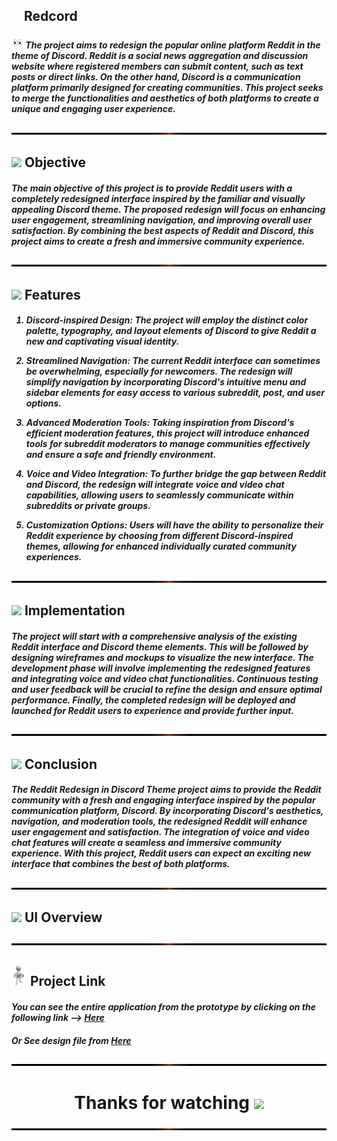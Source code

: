 <h2 align="left"><img src="https://github.com/urfavcrow23/Redcord/blob/main/Redcord/5542-discord-clyde-gif.gif?raw=true" width="20"><b>Redcord</b></h2>
<h4 align="left"><img src="https://github.com/urfavcrow23/QuizApp/blob/main/Images/eyes_1f440.gif?raw=true" width="19"
  
  <i> The project aims to redesign the popular online platform Reddit in the theme of Discord. Reddit is a social news aggregation and discussion website where registered members can submit content, such as text posts or direct links. On the other hand, Discord is a communication platform primarily designed for creating communities. This project seeks to merge the functionalities and aesthetics of both platforms to create a unique and engaging user experience.
 </i></h4>
<!-- <h1 align="center"><img src="https://github.com/urfavcrow23/QuizApp/blob/main/Images/Phone-screens-%5Bremix%5D.gif?raw=true" style="width:50%;"></h1> -->

<img src="https://github.com/urfavcrow23/Redcord/blob/main/Redcord/tr669qcLKR.gif?raw=true" height=3px width=100% >


<h2 align="left"> <img src="https://github.com/urfavcrow23/QuizApp/blob/main/Images/1_cGaTxrPGlA29Z9QcaRg-xA.gif?raw=true" width="30">  Objective </h2>
<h4 align="left">  <i> 
  The main objective of this project is to provide Reddit users with a completely redesigned interface inspired by the familiar and visually appealing Discord theme. The proposed redesign will focus on enhancing user engagement, streamlining navigation, and improving overall user satisfaction. By combining the best aspects of Reddit and Discord, this project aims to create a fresh and immersive community experience.
 </i> </h4>

<img src="https://github.com/urfavcrow23/Redcord/blob/main/Redcord/tr669qcLKR.gif?raw=true" height=3px width=100% >
 
<h2 align="left"> <img src="https://github.com/urfavcrow23/QuizApp/blob/main/Images/1_cGaTxrPGlA29Z9QcaRg-xA.gif?raw=true" width="30">  Features </h2>
<h4 align="left">  <i> 
  
1. Discord-inspired Design: The project will employ the distinct color palette, typography, and layout elements of Discord to give Reddit a new and captivating visual identity.

2. Streamlined Navigation: The current Reddit interface can sometimes be overwhelming, especially for newcomers. The redesign will simplify navigation by incorporating Discord's intuitive menu and sidebar elements for easy access to various subreddit, post, and user options.

3. Advanced Moderation Tools: Taking inspiration from Discord's efficient moderation features, this project will introduce enhanced tools for subreddit moderators to manage communities effectively and ensure a safe and friendly environment.

4. Voice and Video Integration: To further bridge the gap between Reddit and Discord, the redesign will integrate voice and video chat capabilities, allowing users to seamlessly communicate within subreddits or private groups.

5. Customization Options: Users will have the ability to personalize their Reddit experience by choosing from different Discord-inspired themes, allowing for enhanced individually curated community experiences.

 </i> </h4>

<img src="https://github.com/urfavcrow23/Redcord/blob/main/Redcord/tr669qcLKR.gif?raw=true" height=3px width=100% >

 <h2 align="left"> <img src="https://github.com/urfavcrow23/QuizApp/blob/main/Images/1_cGaTxrPGlA29Z9QcaRg-xA.gif?raw=true" width="30">  Implementation </h2>
<h4 align="left">  <i> 
  
The project will start with a comprehensive analysis of the existing Reddit interface and Discord theme elements. This will be followed by designing wireframes and mockups to visualize the new interface. The development phase will involve implementing the redesigned features and integrating voice and video chat functionalities. Continuous testing and user feedback will be crucial to refine the design and ensure optimal performance. Finally, the completed redesign will be deployed and launched for Reddit users to experience and provide further input.

 </i> </h4>
<img src="https://github.com/urfavcrow23/Redcord/blob/main/Redcord/tr669qcLKR.gif?raw=true" height=3px width=100% >
 <h2 align="left"> <img src="https://github.com/urfavcrow23/QuizApp/blob/main/Images/1_cGaTxrPGlA29Z9QcaRg-xA.gif?raw=true" width="30">  Conclusion </h2>
 <h4><i>
The Reddit Redesign in Discord Theme project aims to provide the Reddit community with a fresh and engaging interface inspired by the popular communication platform, Discord. By incorporating Discord's aesthetics, navigation, and moderation tools, the redesigned Reddit will enhance user engagement and satisfaction. The integration of voice and video chat features will create a seamless and immersive community experience. With this project, Reddit users can expect an exciting new interface that combines the best of both platforms.
 </i></h4>
<img src="https://github.com/urfavcrow23/Redcord/blob/main/Redcord/tr669qcLKR.gif?raw=true" height=3px width=100% >


<h2 align="left"> <img src="https://github.com/urfavcrow23/QuizApp/blob/main/Images/dc6but6-a03d853d-502b-47e1-913f-55738c886211.gif?raw=true" width="20">  UI Overview </h2>
<!-- <img src="https://github.com/urfavcrow23/QuizApp/blob/main/Images/mockup.png?raw=true" width="100%"> -->

<img src="https://github.com/urfavcrow23/Redcord/blob/main/Redcord/tr669qcLKR.gif?raw=true" height=3px width=100% >

 <h2 align="left"> <img src="https://github.com/urfavcrow23/QuizApp/blob/main/Images/monophy.gif?raw=true" width="25">  Project Link </h2>
  <h4><i> You can see the entire application from the prototype by clicking on the following link --> 
    <a href="https://www.figma.com/proto/wmfdyhlX11sIV2nuYkibXg/Brmjha-Card?page-id=0%3A1&type=design&node-id=50-3024&viewport=-4949%2C-1134%2C0.55&t=TG1qLrNwFSYmTbvt-1&scaling=scale-down&starting-point-node-id=50%3A2773&mode=design" target="_blank">Here</a>
 </i></h4>


  <h4><i> Or See design file from  
    <a href="https://www.figma.com/file/wmfdyhlX11sIV2nuYkibXg/Brmjha-Card?type=design&node-id=0%3A1&mode=design&t=EX7A2y4X85Lp2uCY-1" target="_blank">Here</a>
 </i></h4>
<img src="https://github.com/urfavcrow23/Redcord/blob/main/Redcord/tr669qcLKR.gif?raw=true" height=3px width=100% >


  <h1 align="center"> Thanks for watching  <img src="https://github.com/urfavcrow23/QuizApp/blob/main/Images/giphy.gif?raw=true" width="20"> 


<img src="https://github.com/urfavcrow23/Redcord/blob/main/Redcord/tr669qcLKR.gif?raw=true" height=3px width=100% >
